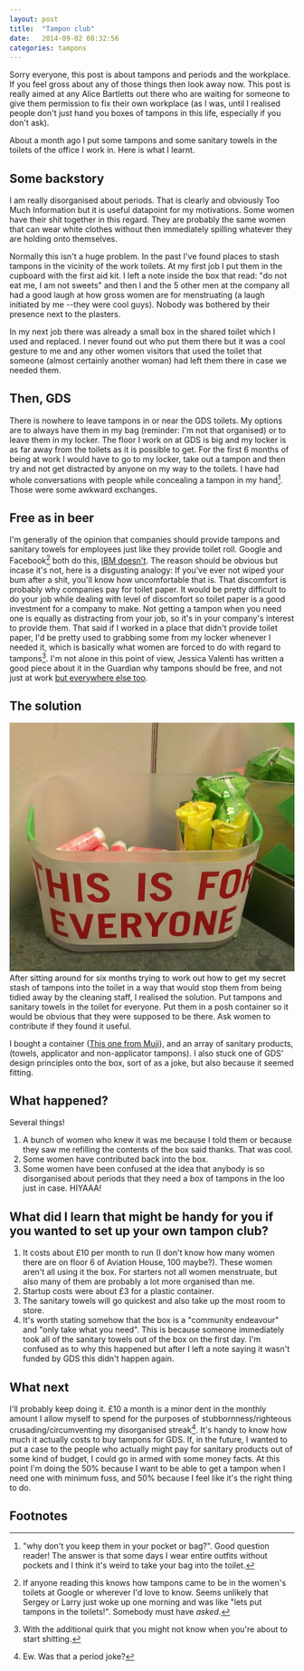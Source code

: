 ```yaml
---
layout: post
title:  "Tampon club"
date:   2014-09-02 08:32:56
categories: tampons
---
```

Sorry everyone, this post is about tampons and periods and the workplace. If you feel gross about any of those things then look away now. This post is really aimed at any Alice Bartletts out there who are waiting for someone to give them permission to fix their own workplace (as I was, until I realised people don't just hand you boxes of tampons in this life, especially if you don't ask).

About a month ago I put some tampons and some sanitary towels in the toilets of the office I work in. Here is what I learnt.

## Some backstory
I am really disorganised about periods. That is clearly and obviously Too Much Information but it is useful datapoint for my motivations. Some women have their shit together in this regard. They are probably the same women that can wear white clothes without then immediately spilling whatever they are holding onto themselves.

Normally this isn't a huge problem. In the past I've found places to stash tampons in the vicinity of the work toilets. At my first job I put them in the cupboard with the first aid kit. I left a note inside the box that read: "do not eat me, I am not sweets" and then I and the 5 other men at the company all had a good laugh at how gross women are for menstruating (a laugh initiated by me --they were cool guys). Nobody was bothered by their presence next to the plasters.

In my next job there was already a small box in the shared toilet which I used and replaced. I never found out who put them there but it was a cool gesture to me and any other women visitors that used the toilet that someone (almost certainly another woman) had left them there in case we needed them.

## Then, GDS
There is nowhere to leave tampons in or near the GDS toilets. My options are to always have them in my bag (reminder: I'm not that organised) or to leave them in my locker. The floor I work on at GDS is big and my locker is as far away from the toilets as it is possible to get. For the first 6 months of being at work I would have to go to my locker, take out a tampon and then try and not get distracted by anyone on my way to the toilets. I have had whole conversations with people while concealing a tampon in my hand[^1]. Those were some awkward exchanges.

## Free as in beer
I'm generally of the opinion that companies should provide tampons and sanitary towels for employees just like they provide toilet roll. Google and Facebook[^2] both do this, [IBM doesn't](http://zoah.co.uk/how-can-we-hire-more-women). The reason should be obvious but incase it's not, here is a disgusting analogy: If you've ever not wiped your bum after a shit, you'll know how uncomfortable that is. That discomfort is probably why companies pay for toilet paper. It would be pretty difficult to do your job while dealing with level of discomfort so toilet paper is a good investment for a company to make. Not getting a tampon when you need one is equally as distracting from your job, so it's in your company's interest to provide them. That said if I worked in a place that didn't provide toilet paper, I'd be pretty used to grabbing some from my locker whenever I needed it, which is basically what women are forced to do with regard to tampons[^3]. I'm not alone in this point of view, Jessica Valenti has written a good piece about it in the Guardian why tampons should be free, and not just at work [but everywhere else too](http://www.theguardian.com/commentisfree/2014/aug/11/free-tampons-cost-feminine-hygiene-products).

## The solution

![Box of tampons in the GDS toilet](/assets/img/tampon_box.jpg)
After sitting around for six months trying to work out how to get my secret stash of tampons into the toilet in a way that would stop them from being tidied away by the cleaning staff, I realised the solution. Put tampons and sanitary towels in the toilet for everyone. Put them in a posh container so it would be obvious that they were supposed to be there. Ask women to contribute if they found it useful.

I bought a container ([This one from Muji](http://www.muji.eu/pages/online.asp?Sec=17&Sub=80&PID=899)), and an array of sanitary products, (towels, applicator and non-applicator tampons). I also stuck one of GDS' design principles onto the box, sort of as a joke, but also because it seemed fitting.

## What happened?
Several things!

1. A bunch of women who knew it was me because I told them or because they saw me refilling the contents of the box said thanks. That was cool.
2. Some women have contributed back into the box.
3. Some women have been confused at the idea that anybody is so disorganised about periods that they need a box of tampons in the loo just in case. HIYAAA!

## What did I learn that might be handy for you if you wanted to set up your own tampon club?
1. It costs about &pound;10 per month to run (I don't know how many women there are on floor 6 of Aviation House, 100 maybe?). These women aren't all using it the box. For starters not all women menstruate, but also many of them are probably a lot more organised than me.
2. Startup costs were about &pound;3 for a plastic container.
3. The sanitary towels will go quickest and also take up the most room to store.
4. It's worth stating somehow that the box is a "community endeavour" and "only take what you need". This is because someone immediately took all of the sanitary towels out of the box on the first day. I'm confused as to why this happened but after I left a note saying it wasn't funded by GDS this didn't happen again.

## What next
I'll probably keep doing it. &pound;10 a month is a minor dent in the monthly amount I allow myself to spend for the purposes of stubbornness/righteous crusading/circumventing my disorganised streak[^4]. It's handy to know how much it actually costs to buy tampons for GDS. If, in the future, I wanted to put a case to the people who actually might pay for sanitary products out of some kind of budget, I could go in armed with some money facts. At this point I'm doing the 50% because I want to be able to get a tampon when I need one with minimum fuss, and 50% because I feel like it's the right thing to do.

## Footnotes
[^1]: "why don't you keep them in your pocket or bag?". Good question reader! The answer is that some days I wear entire outfits without pockets and I think it's weird to take your bag into the toilet.
[^2]: If anyone reading this knows how tampons came to be in the women's toilets at Google or wherever I'd love to know. Seems unlikely that Sergey or Larry just woke up one morning and was like "lets put tampons in the toilets!". Somebody must have _asked_.
[^3]: With the additional quirk that you might not know when you're about to start shitting.
[^4]: Ew. Was that a period joke?
